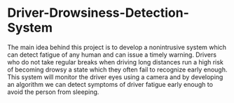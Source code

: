 # Driver-Drowsiness-Detection-System
The main idea behind this project is to develop a nonintrusive system which can detect fatigue of any human and can issue a timely warning. Drivers who do not take regular breaks when driving long distances run a high risk of becoming drowsy a state which they often fail to recognize early enough. This system will monitor the driver eyes using a camera and by developing an algorithm we can detect symptoms of driver fatigue early enough to avoid the person from sleeping.

